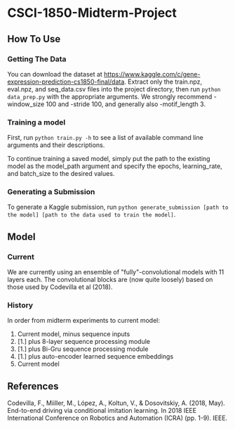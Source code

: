 # CSCI-1850-Midterm-Project

## How To Use

### Getting The Data

You can download the dataset at https://www.kaggle.com/c/gene-expression-prediction-cs1850-final/data. Extract only the train.npz, eval.npz, and seq_data.csv files into the project directory, then run `python data_prep.py` with the appropriate arguments. We strongly recommend -window_size 100 and -stride 100, and generally also -motif_length 3.

### Training a model

First, run `python train.py -h` to see a list of available command line arguments and their descriptions.

To continue training a saved model, simply put the path to the existing model as the model_path argument and specify the epochs, learning_rate, and batch_size to the desired values.

### Generating a Submission

To generate a Kaggle submission, run `python generate_submission [path to the model] [path to the data used to train the model]`.

## Model

### Current

We are currently using an ensemble of "fully"-convolutional models with 11 layers each. The convolutional blocks are (now quite loosely) based on those used by Codevilla et al (2018).

### History

In order from midterm experiments to current model:

1. Current model, minus sequence inputs
2. [1.] plus 8-layer sequence processing module
3. [1.] plus Bi-Gru sequence processing module
4. [1.] plus auto-encoder learned sequence embeddings
5. Current model


## References

Codevilla, F., Miiller, M., López, A., Koltun, V., & Dosovitskiy, A. (2018, May). End-to-end driving via conditional imitation learning. In 2018 IEEE International Conference on Robotics and Automation (ICRA) (pp. 1-9). IEEE.
